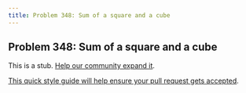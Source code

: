 ```yaml
---
title: Problem 348: Sum of a square and a cube
---
```

## Problem 348: Sum of a square and a cube

This is a stub. <a href='https://github.com/freecodecamp/guides/tree/master/src/pages/certifications/coding-interview-prep/project-euler/problem-348-sum-of-a-square-and-a-cube/index.md' target='_blank' rel='nofollow'>Help our community expand it</a>.

<a href='https://github.com/freecodecamp/guides/blob/master/README.md' target='_blank' rel='nofollow'>This quick style guide will help ensure your pull request gets accepted</a>.

<!-- The article goes here, in GitHub-flavored Markdown. Feel free to add YouTube videos, images, and CodePen/JSBin embeds  -->
